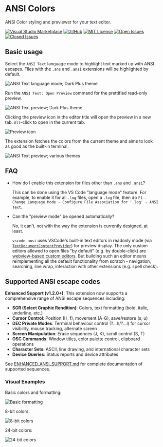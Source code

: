 # ANSI Colors

ANSI Color styling and previewer for your text editor.

[![Visual Studio Marketplace](https://flat.badgen.net/vs-marketplace/i/HNRobert.vscode-ansi?icon=visualstudio)](https://marketplace.visualstudio.com/items?itemName=HNRobert.vscode-ansi)
[![GitHub](https://flat.badgen.net/github/release/HNRobert/vscode-ansi?icon=github)](https://github.com/HNRobert/vscode-ansi)
[![MIT License](https://flat.badgen.net/badge/license/MIT/blue)](LICENSE)
[![Open Issues](https://flat.badgen.net/github/open-issues/HNRobert/vscode-ansi?icon=github)](https://github.com/HNRobert/vscode-ansi/issues)
[![Closed Issues](https://flat.badgen.net/github/closed-issues/HNRobert/vscode-ansi?icon=github)](https://github.com/HNRobert/vscode-ansi/issues?q=is%3Aissue+is%3Aclosed)

## Basic usage

Select the `ANSI Text` language mode to highlight text marked up with ANSI escapes. Files with the `.ans` and `.ansi` extensions will be highlighted by default.

![ANSI Text language mode; Dark Plus theme](images/screenshot-editor-darkPlus.png)

Run the `ANSI Text: Open Preview` command for the prettified read-only preview.

![ANSI Text preview; Dark Plus theme](images/screenshot-preview-darkPlus.png)

Clicking the preview icon in the editor title will open the preview in a new tab. `Alt`-click to open in the current tab.

![Preview icon](images/screenshot-editorTitleButton-darkPlus.png)

The extension fetches the colors from the current theme and aims to look as good as the built-in terminal.

![ANSI Text preview; various themes](images/screenshot-themes.gif)

## FAQ

- How do I enable this extension for files other than `.ans` and `.ansi`?

  This can be done using the VS Code "language mode" feature. For example, to enable it for all `.log` files, open a `.log` file, then do `F1 - Change Language Mode - Configure File Association for '.log' - ANSI Text`.

- Can the "preview mode" be opened automatically?

  No, it can't, not with the way the extension is currently designed, at least.

  `vscode-ansi` uses VSCode's built-in text editors in readonly mode (via [`TextDocumentContentProvider`](https://code.visualstudio.com/api/references/vscode-api#TextDocumentContentProvider)) for preview display. The only custom editors allowed to open files "by default" (e.g. by double-click) are [webview-based custom editors](https://code.visualstudio.com/api/extension-guides/custom-editors). But building such an editor means reimplementing all the default functionality from scratch - navigation, searching, line wrap, interaction with other extensions (e.g. spell check).

## Supported ANSI escape codes

**Enhanced Support (v1.2.0+)**: This extension now supports a comprehensive range of ANSI escape sequences including:

- **SGR (Select Graphic Rendition)**: Colors, text formatting (bold, italic, underline, etc.)
- **Cursor Control**: Position (H, f), movement (A-G), save/restore (s, u)
- **DEC Private Modes**: Terminal behaviour control (?...h/?...l) for cursor visibility, mouse tracking, alternate screen
- **Screen Manipulation**: Erase sequences (J, K), scroll control (S, T)
- **OSC Commands**: Window titles, color palette control, clipboard operations
- **Character Sets**: ASCII, line drawing, and international character sets
- **Device Queries**: Status reports and device attributes

See [ENHANCED_ANSI_SUPPORT.md](ENHANCED_ANSI_SUPPORT.md) for complete documentation of supported sequences.

### Visual Examples

Basic colors and formatting:

![Basic formatting](images/screenshot-basic-darkPlus.png)

8-bit colors:

![8-bit colors](images/screenshot-8bitColor-darkPlus.png)

24-bit colors:

![24-bit colors](images/screenshot-24bitColor-darkPlus.png)
